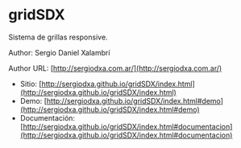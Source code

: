 # gridSDX

Sistema de grillas responsive.

Author: Sergio Daniel Xalambrí

Author URL: [http://sergiodxa.com.ar/](http://sergiodxa.com.ar/)

* Sitio: [http://sergiodxa.github.io/gridSDX/index.html](http://sergiodxa.github.io/gridSDX/index.html)
* Demo: [http://sergiodxa.github.io/gridSDX/index.html#demo](http://sergiodxa.github.io/gridSDX/index.html#demo)
* Documentación: [http://sergiodxa.github.io/gridSDX/index.html#documentacion](http://sergiodxa.github.io/gridSDX/index.html#documentacion)